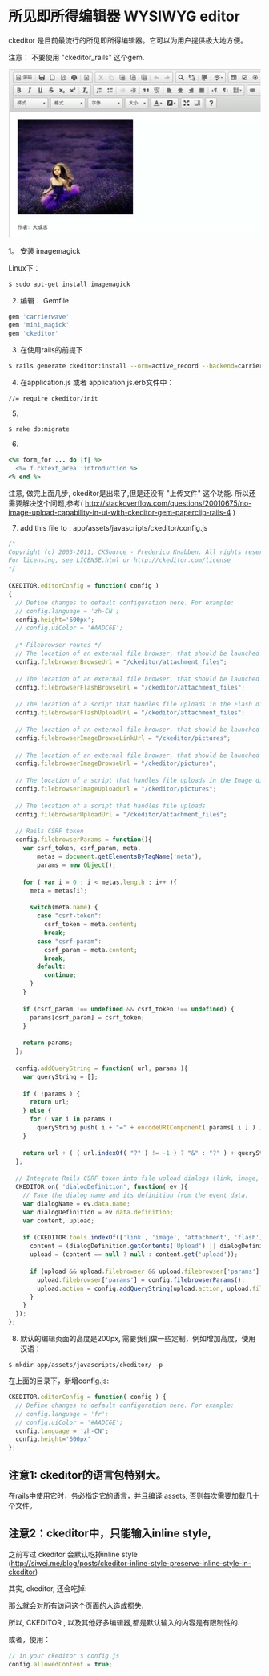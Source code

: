 # 所见即所得编辑器  WYSIWYG editor

ckeditor 是目前最流行的所见即所得编辑器。它可以为用户提供极大地方便。

注意： 不要使用 "ckeditor_rails" 这个gem.

![ckeditor例子](/images/ckeditor.png)

1。 安装 imagemagick

Linux下：

```bash
$ sudo apt-get install imagemagick
```

2. 编辑： Gemfile

```ruby
gem 'carrierwave'
gem 'mini_magick'
gem 'ckeditor'
```

3. 在使用rails的前提下：

```bash
$ rails generate ckeditor:install --orm=active_record --backend=carrierwave
```

4. 在application.js 或者 application.js.erb文件中：

```
//= require ckeditor/init
```

5.
```
$ rake db:migrate
```

6.

```ruby
<%= form_for ... do |f| %>
  <%= f.cktext_area :introduction %>
<% end %>
```

注意, 做完上面几步, ckeditor是出来了,但是还没有 "上传文件" 这个功能. 所以还需要解决这个问题,参考(
http://stackoverflow.com/questions/20010675/no-image-upload-capability-in-ui-with-ckeditor-gem-paperclip-rails-4 )

7.  add this file to : app/assets/javascripts/ckeditor/config.js

```javascript
/*
Copyright (c) 2003-2011, CKSource - Frederico Knabben. All rights reserved.
For licensing, see LICENSE.html or http://ckeditor.com/license
*/

CKEDITOR.editorConfig = function( config )
{
  // Define changes to default configuration here. For example:
  // config.language = 'zh-CN';
  config.height='600px';
  // config.uiColor = '#AADC6E';

  /* Filebrowser routes */
  // The location of an external file browser, that should be launched when "Browse Server" button is pressed.
  config.filebrowserBrowseUrl = "/ckeditor/attachment_files";

  // The location of an external file browser, that should be launched when "Browse Server" button is pressed in the Flash dialog.
  config.filebrowserFlashBrowseUrl = "/ckeditor/attachment_files";

  // The location of a script that handles file uploads in the Flash dialog.
  config.filebrowserFlashUploadUrl = "/ckeditor/attachment_files";

  // The location of an external file browser, that should be launched when "Browse Server" button is pressed in the Link tab of Image dialog.
  config.filebrowserImageBrowseLinkUrl = "/ckeditor/pictures";

  // The location of an external file browser, that should be launched when "Browse Server" button is pressed in the Image dialog.
  config.filebrowserImageBrowseUrl = "/ckeditor/pictures";

  // The location of a script that handles file uploads in the Image dialog.
  config.filebrowserImageUploadUrl = "/ckeditor/pictures";

  // The location of a script that handles file uploads.
  config.filebrowserUploadUrl = "/ckeditor/attachment_files";

  // Rails CSRF token
  config.filebrowserParams = function(){
    var csrf_token, csrf_param, meta,
        metas = document.getElementsByTagName('meta'),
        params = new Object();

    for ( var i = 0 ; i < metas.length ; i++ ){
      meta = metas[i];

      switch(meta.name) {
        case "csrf-token":
          csrf_token = meta.content;
          break;
        case "csrf-param":
          csrf_param = meta.content;
          break;
        default:
          continue;
      }
    }

    if (csrf_param !== undefined && csrf_token !== undefined) {
      params[csrf_param] = csrf_token;
    }

    return params;
  };

  config.addQueryString = function( url, params ){
    var queryString = [];

    if ( !params ) {
      return url;
    } else {
      for ( var i in params )
        queryString.push( i + "=" + encodeURIComponent( params[ i ] ) );
    }

    return url + ( ( url.indexOf( "?" ) != -1 ) ? "&" : "?" ) + queryString.join( "&" );
  };

  // Integrate Rails CSRF token into file upload dialogs (link, image, attachment and flash)
  CKEDITOR.on( 'dialogDefinition', function( ev ){
    // Take the dialog name and its definition from the event data.
    var dialogName = ev.data.name;
    var dialogDefinition = ev.data.definition;
    var content, upload;

    if (CKEDITOR.tools.indexOf(['link', 'image', 'attachment', 'flash'], dialogName) > -1) {
      content = (dialogDefinition.getContents('Upload') || dialogDefinition.getContents('upload'));
      upload = (content == null ? null : content.get('upload'));

      if (upload && upload.filebrowser && upload.filebrowser['params'] === undefined) {
        upload.filebrowser['params'] = config.filebrowserParams();
        upload.action = config.addQueryString(upload.action, upload.filebrowser['params']);
      }
    }
  });
};
```

8. 默认的编辑页面的高度是200px, 需要我们做一些定制，例如增加高度，使用汉语：

```
$ mkdir app/assets/javascripts/ckeditor/ -p
```

在上面的目录下，新增config.js:
```javascript
CKEDITOR.editorConfig = function( config ) {
  // Define changes to default configuration here. For example:
  // config.language = 'fr';
  // config.uiColor = '#AADC6E';
  config.language = 'zh-CN';
  config.height='600px'
};
```

## 注意1: ckeditor的语言包特别大。

在rails中使用它时，务必指定它的语言，并且编译 assets,
否则每次需要加载几十个文件。


## 注意2：ckeditor中，只能输入inline style,

之前写过  ckeditor 会默认吃掉inline style (http://siwei.me/blog/posts/ckeditor-inline-style-preserve-inline-style-in-ckeditor)

其实, ckeditor, 还会吃掉:  <script> ,  <style>,  以及所有的 '<' 标签. (把它转换成:  &lt; )

为什么呢?  这是考虑到 安全性.

设想一个场景:  某个 CSDN 的 BLOG 用户,发布了一个博客文章, 里面嵌入了一段js hacker的代码:

<script >  some_dirty_code ... </script>

那么就会对所有访问这个页面的人造成损失.

所以, CKEDITOR , 以及其他好多编辑器,都是默认输入的内容是有限制性的.

或者，使用：

```javascript
// in your ckeditor's config.js
config.allowedContent = true;
```


